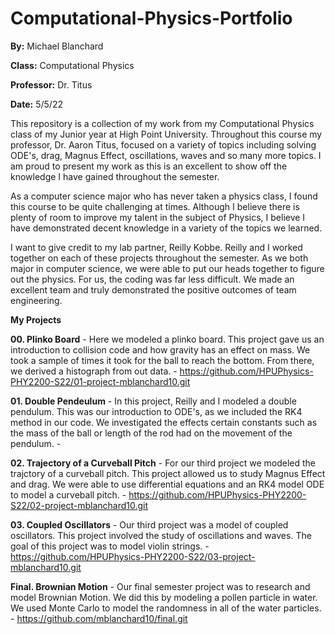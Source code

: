 # Computational-Physics-Portfolio
**By:** Michael Blanchard

**Class:** Computational Physics

**Professor:** Dr. Titus

**Date:** 5/5/22

This repository is a collection of my work from my Computational Physics class of my Junior year at High Point University. Throughout this course my professor, Dr. Aaron Titus, focused on a variety of topics including solving ODE's, drag, Magnus Effect, oscillations, waves and so many more topics. I am proud to present my work as this is an excellent to show off the knowledge I have gained throughout the semester. 

As a computer science major who has never taken a physics class, I found this course to be quite challenging at times. Although I believe there is plenty of room to improve my talent in the subject of Physics, I believe I have demonstrated decent knowledge in a variety of the topics we learned. 

I want to give credit to my lab partner, Reilly Kobbe. Reilly and I worked together on each of these projects throughout the semester. As we both major in computer science, we were able to put our heads together to figure out the physics. For us, the coding was far less difficult. We made an excellent team and truly demonstrated the positive outcomes of team engineering. 

**My Projects**

**00. Plinko Board** - Here we modeled a plinko board. This project gave us an introduction to collision code and how gravity has an effect on mass. We took a sample of times it took for the ball to reach the bottom. From there, we derived a histograph from out data. - https://github.com/HPUPhysics-PHY2200-S22/01-project-mblanchard10.git

**01. Double Pendeulum** - In this project, Reilly and I modeled a double pendulum. This was our introduction to ODE's, as we included the RK4 method in our code. We investigated the effects certain constants such as the mass of the ball or length of the rod had on the movement of the pendulum. - 

**02. Trajectory of a Curveball Pitch** - For our third project we modeled the trajctory of a curveball pitch. This project allowed us to study Magnus Effect and drag. We were able to use differential equations and an RK4 model ODE to model a curveball pitch. - https://github.com/HPUPhysics-PHY2200-S22/02-project-mblanchard10.git

**03. Coupled Oscillators** - Our third project was a model of coupled oscillators. This project involved the study of oscillations and waves. The goal of this project was to model violin strings. - https://github.com/HPUPhysics-PHY2200-S22/03-project-mblanchard10.git

**Final. Brownian Motion** - Our final semester project was to research and model Brownian Motion. We did this by modeling a pollen particle in water. We used Monte Carlo to model the randomness in all of the water particles. - https://github.com/mblanchard10/final.git


